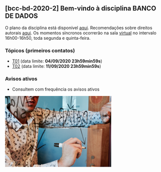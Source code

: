 ## [bcc-bd-2020-2] Bem-vindo à disciplina **BANCO DE DADOS**

O plano da disciplina está disponível [aqui](./media/bcc-bd-2020-2-plano.pdf). 
Recomendações sobre direitos autorais [aqui](./media/recomendacao-prograd.pdf). 
Os momentos síncronos ocorrerão na sala [virtual](https://meet.google.com/qed-ntax-ykm) no intervalo 16h00-16h50, toda segunda e quinta-feira.

### Tópicos (primeiros contatos)

- [T01](topicos/01.md) (data limite: **04/09/2020 23h59min59s**)
- [T02](topicos/02.md) (data limite: **11/09/2020 23h59min59s**)

### Avisos ativos

- Consultem com frequência os avisos ativos

<img src="./media/campaign-creators-IKHvOlZFCOg-unsplash.jpg" width="350">


